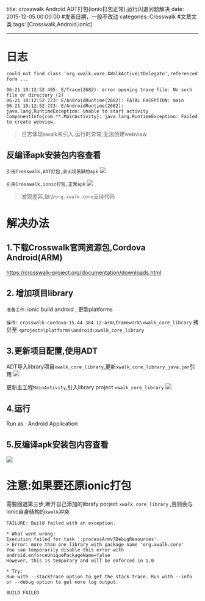 title: crosswalk Android ADT打包(ionic打包正常),运行闪退问题解决
date: 2015-12-05 00:00:00 #发表日期，一般不改动
categories: Crosswalk #文章文类 
tags: [Crosswalk,Android,ionic]

---
# 日志
```
could not find class 'org.xwalk.vore.XWalkActiveitDelegate',referenced form ...

06-21 10:12:52.495: E/Trace(2682): error opening trace file: No such file or directory (2)
06-21 10:12:52.723: E/AndroidRuntime(2682): FATAL EXCEPTION: main
06-21 10:12:52.723: E/AndroidRuntime(2682): java.lang.RuntimeException: Unable to start activity ComponentInfo{com.**.MainActivity}: java.lang.RuntimeException: Failed to create webview. 
```
>日志体现xwalk未引入.运行时异常,无法创建webview

## 反编译apk安装包内容查看
`引用Crosswalk,ADT打包,会出现黑屏的apk`
![](http://7xnbs3.com1.z0.glb.clouddn.com/15-12-5/44405151.jpg)

`引用Crosswalk,ionic打包,正常apk`
![](http://7xnbs3.com1.z0.glb.clouddn.com/15-12-5/32981252.jpg)

>发现差异,缺少`org.xwalk.core`支持代码

# 解决办法
## 1.下载Crosswalk官网资源包,Cordova Android(ARM)
https://crosswalk-project.org/documentation/downloads.html

## 2. 增加项目library
`准备工作:`ionic build android , 更新platforms

`操作:`
`crosswalk-cordova-15.44.384.12-arm\framework\xwalk_core_library` 
拷贝至
`<project>\platforms\android\xwalk_core_library`

## 3.更新项目配置,使用ADT
ADT导入library项目`xwalk_core_library`,更新`xwalk_core_library_java.jar`引用
![](http://7xnbs3.com1.z0.glb.clouddn.com/15-12-5/54973604.jpg)

更新主工程`MainAvtivity`,引入library project `xwalk_core_library`
![](http://7xnbs3.com1.z0.glb.clouddn.com/15-12-5/498019.jpg)

## 4.运行
Run as : Android Application

## 5.反编译apk安装包内容查看
![](http://7xnbs3.com1.z0.glb.clouddn.com/15-12-5/32981252.jpg)

# 注意:如果要还原ionic打包
需要回退第三步,断开自己添加的librafy porject `xwalk_core_library` ,否则会与ionic自身结构的`xwalk`冲突
```
FAILURE: Build failed with an exception.

* What went wrong:
Execution failed for task ':processArmv7DebugResources'.
> Error: more than one library with package name 'org.xwalk.core'
You can temporarily disable this error with android.enforceUniquePackageName=false
However, this is temporary and will be enforced in 1.0

* Try:
Run with --stacktrace option to get the stack trace. Run with --info or --debug option to get more log output.

BUILD FAILED
```
<!-- more -->